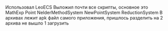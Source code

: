Использовал LeoECS 
Выложил почти все скрипты, основное это MathExp Point NelderMethodSystem NewPointSystem ReductionSystem
В архивах лежит apk файл самого приложения, пришлось разделить на 2 архива не вышло 1 загрузить 
